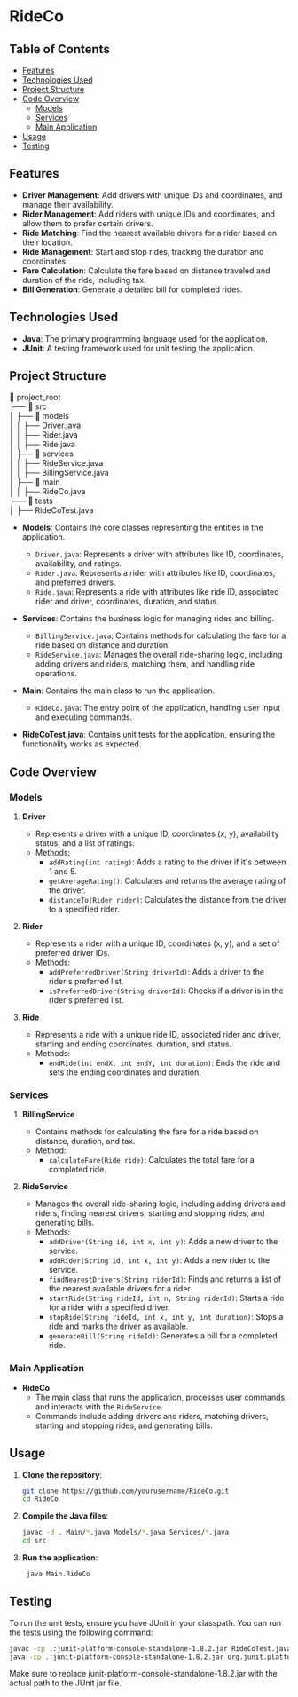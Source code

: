 # RideCo

## Table of Contents

- [Features](#features)
- [Technologies Used](#technologies-used)
- [Project Structure](#project-structure)
- [Code Overview](#code-overview)
  - [Models](#models)
  - [Services](#services)
  - [Main Application](#main-application)
- [Usage](#usage)
- [Testing](#testing)


## Features

- **Driver Management**: Add drivers with unique IDs and coordinates, and manage their availability.
- **Rider Management**: Add riders with unique IDs and coordinates, and allow them to prefer certain drivers.
- **Ride Matching**: Find the nearest available drivers for a rider based on their location.
- **Ride Management**: Start and stop rides, tracking the duration and coordinates.
- **Fare Calculation**: Calculate the fare based on distance traveled and duration of the ride, including tax.
- **Bill Generation**: Generate a detailed bill for completed rides.

## Technologies Used

- **Java**: The primary programming language used for the application.
- **JUnit**: A testing framework used for unit testing the application.

## Project Structure
📂 project_root\
 ├── 📂 src\
 │    ├── 📂 models\
 │    │    ├── Driver.java        
 │    │    ├── Rider.java         
 │    │    ├── Ride.java\
 │    ├── 📂 services\
 │    │    ├── RideService.java\
 │    │    ├── BillingService.java\
 │    ├── 📂 main\
 │    │    ├── RideCo.java\
 ├── 📂 tests                    
 │    ├── RideCoTest.java         


- **Models**: Contains the core classes representing the entities in the application.
  - `Driver.java`: Represents a driver with attributes like ID, coordinates, availability, and ratings.
  - `Rider.java`: Represents a rider with attributes like ID, coordinates, and preferred drivers.
  - `Ride.java`: Represents a ride with attributes like ride ID, associated rider and driver, coordinates, duration, and status.

- **Services**: Contains the business logic for managing rides and billing.
  - `BillingService.java`: Contains methods for calculating the fare for a ride based on distance and duration.
  - `RideService.java`: Manages the overall ride-sharing logic, including adding drivers and riders, matching them, and handling ride operations.

- **Main**: Contains the main class to run the application.
  - `RideCo.java`: The entry point of the application, handling user input and executing commands.

- **RideCoTest.java**: Contains unit tests for the application, ensuring the functionality works as expected.

## Code Overview

### Models

1. **Driver**
   - Represents a driver with a unique ID, coordinates (x, y), availability status, and a list of ratings.
   - Methods:
     - `addRating(int rating)`: Adds a rating to the driver if it's between 1 and 5.
     - `getAverageRating()`: Calculates and returns the average rating of the driver.
     - `distanceTo(Rider rider)`: Calculates the distance from the driver to a specified rider.

2. **Rider**
   - Represents a rider with a unique ID, coordinates (x, y), and a set of preferred driver IDs.
   - Methods:
     - `addPreferredDriver(String driverId)`: Adds a driver to the rider's preferred list.
     - `isPreferredDriver(String driverId)`: Checks if a driver is in the rider's preferred list.

3. **Ride**
   - Represents a ride with a unique ride ID, associated rider and driver, starting and ending coordinates, duration, and status.
   - Methods:
     - `endRide(int endX, int endY, int duration)`: Ends the ride and sets the ending coordinates and duration.

### Services

1. **BillingService**
   - Contains methods for calculating the fare for a ride based on distance, duration, and tax.
   - Method:
     - `calculateFare(Ride ride)`: Calculates the total fare for a completed ride.

2. **RideService**
   - Manages the overall ride-sharing logic, including adding drivers and riders, finding nearest drivers, starting and stopping rides, and generating bills.
   - Methods:
     - `addDriver(String id, int x, int y)`: Adds a new driver to the service.
     - `addRider(String id, int x, int y)`: Adds a new rider to the service.
     - `findNearestDrivers(String riderId)`: Finds and returns a list of the nearest available drivers for a rider.
     - `startRide(String rideId, int n, String riderId)`: Starts a ride for a rider with a specified driver.
     - `stopRide(String rideId, int x, int y, int duration)`: Stops a ride and marks the driver as available.
     - `generateBill(String rideId)`: Generates a bill for a completed ride.

### Main Application

- **RideCo**
  - The main class that runs the application, processes user commands, and interacts with the `RideService`.
  - Commands include adding drivers and riders, matching drivers, starting and stopping rides, and generating bills.

## Usage

1. **Clone the repository**:

   ```bash
   git clone https://github.com/yourusername/RideCo.git
   cd RideCo
2. **Compile the Java files**:
   ```bash
   javac -d . Main/*.java Models/*.java Services/*.java
   cd src
3. **Run the application**:

   ```bash
    java Main.RideCo
    ```

## Testing

To run the unit tests, ensure you have JUnit in your classpath. You can run the tests using the following command:
   ```bash
   javac -cp .:junit-platform-console-standalone-1.8.2.jar RideCoTest.java
   java -cp .:junit-platform-console-standalone-1.8.2.jar org.junit.platform.console.ConsoleLauncher --scan-classpath
   ```
Make sure to replace junit-platform-console-standalone-1.8.2.jar with the actual path to the JUnit jar file.
